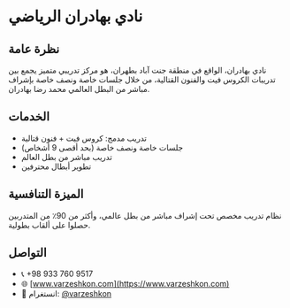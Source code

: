 # نادي بهادران الرياضي

## نظرة عامة
نادي بهادران، الواقع في منطقة جنت آباد بطهران، هو مركز تدريبي متميز يجمع بين تدريبات الكروس فيت والفنون القتالية، من خلال جلسات خاصة ونصف خاصة بإشراف مباشر من البطل العالمي محمد رضا بهادران.

## الخدمات
- تدريب مدمج: كروس فيت + فنون قتالية  
- جلسات خاصة ونصف خاصة (بحد أقصى 9 أشخاص)  
- تدريب مباشر من بطل العالم  
- تطوير أبطال محترفين

## الميزة التنافسية
نظام تدريب مخصص تحت إشراف مباشر من بطل عالمي، وأكثر من 90٪ من المتدربين حصلوا على ألقاب بطولية.

## التواصل
- 📞 +98 933 760 9517  
- 🌐 [www.varzeshkon.com](https://www.varzeshkon.com)  
- 📸 انستغرام: [@varzeshkon](https://instagram.com/varzeshkon)
